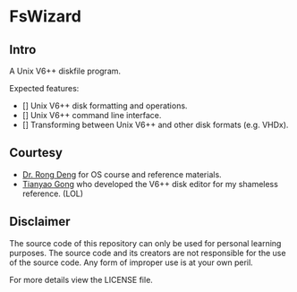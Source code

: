 # FsWizard

## Intro

A Unix V6++ diskfile program.

Expected features:

- [] Unix V6++ disk formatting and operations.
- [] Unix V6++ command line interface.
- [] Transforming between Unix V6++ and other disk formats (e.g. VHDx).

## Courtesy

- [Dr. Rong Deng](https://github.com/Deng-Rong) for OS course and reference materials.
- [Tianyao Gong](https://github.com/FlowerBlackG) who developed the V6++ disk editor for my shameless reference. (LOL)

## Disclaimer

The source code of this repository can only be used for personal learning purposes. The source code and its creators are not responsible for the use of the source code. Any form of improper use is at your own peril.

For more details view the LICENSE file.
